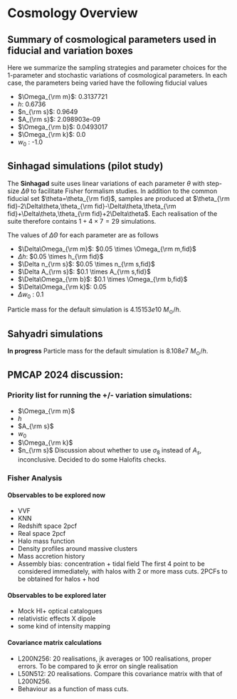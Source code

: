 
# Cosmology Overview
## Summary of cosmological parameters used in fiducial and variation boxes
Here we summarize the sampling strategies and parameter choices for the 1-parameter and stochastic variations of cosmological parameters. In each case, the parameters being varied have the following fiducial values

* $\Omega_{\rm m}$: 0.3137721
* $h$: 0.6736
* $n_{\rm s}$: 0.9649
* $A_{\rm s}$: 2.098903e-09
* $\Omega_{\rm b}$: 0.0493017
* $\Omega_{\rm k}$: 0.0
* $w_0$ : -1.0

## **Sinhagad** simulations (pilot study)
The **Sinhagad** suite uses linear variations of each parameter $\theta$ with step-size $\Delta\theta$ to facilitate Fisher formalism studies. In addition to the common fiducial set $\theta=\theta_{\rm fid}$, samples are produced at
$\theta_{\rm fid}-2\Delta\theta,\theta_{\rm fid}-\Delta\theta,\theta_{\rm fid}+\Delta\theta,\theta_{\rm fid}+2\Delta\theta$. Each realisation of the suite therefore contains $1 + 4\times 7 = 29$ simulations.

The values of $\Delta\Theta$ for each parameter are as follows

* $\Delta\Omega_{\rm m}$: $0.05 \times \Omega_{\rm m,fid}$
* $\Delta h$: $0.05 \times h_{\rm fid}$
* $\Delta n_{\rm s}$: $0.05 \times n_{\rm s,fid}$
* $\Delta A_{\rm s}$: $0.1 \times A_{\rm s,fid}$
* $\Delta\Omega_{\rm b}$: $0.1 \times \Omega_{\rm b,fid}$
* $\Delta\Omega_{\rm k}$: $0.05$
* $\Delta w_0$ : $0.1$

Particle mass for the default simulation is $4.15153e10\ M_\odot/h$.

## **Sahyadri** simulations
**In progress**
Particle mass for the default simulation is $8.108e7\ M_\odot/h$.

## PMCAP 2024 discussion:
### Priority list for running the +/- variation simulations:
*  $\Omega_{\rm m}$
*  $h$
*   $A_{\rm s}$
*   $w_0$
*   $\Omega_{\rm k}$
*  $n_{\rm s}$
Discussion about whether to use $\sigma_8$ instead of $A_s$, inconclusive. Decided to do some Halofits checks.

 ### Fisher Analysis
 #### Observables to be explored now
 * VVF
 * KNN
 * Redshift space 2pcf
 * Real space 2pcf
 * Halo mass function
 * Density profiles around massive clusters
 * Mass accretion history
 * Assembly bias: concentration + tidal field
The first 4 point to be considered immediately, with halos with 2 or more mass cuts.
2PCFs to be obtained for halos + hod
 #### Observables to be explored later
 * Mock HI+ optical catalogues
 * relativistic effects X dipole
 * some kind of intensity mapping

#### Covariance matrix calculations
* L200N256: 20 realisations, jk averages or 100 realisations, proper errors. To be compared to jk error on single realisation
* L50N512: 20 realisations. Compare this covariance matrix with that of L200N256.
* Behaviour as a function of mass cuts.


